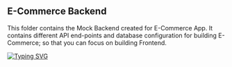 ## E-Commerce Backend

This folder contains the Mock Backend created for E-Commerce App. It contains different API end-points and database configuration for building E-Commerce; so that you can focus on building Frontend.

[![Typing SVG](https://readme-typing-svg.demolab.com?font=Fira+Code&pause=1000&width=435&lines=AROMA+CART)](https://git.io/typing-svg)

